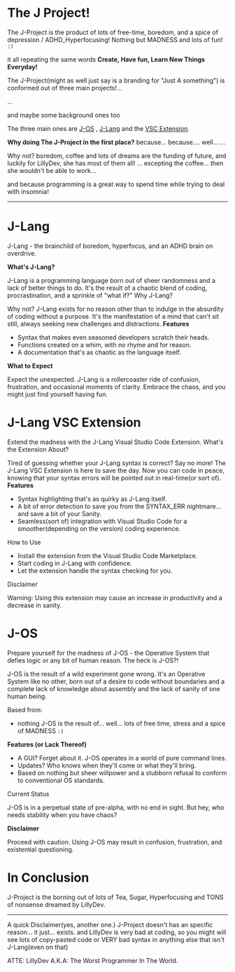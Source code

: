 # The J Project!

The J-Project is the product of lots of free-time, boredom, and a spice of depression / ADHD_Hyperfocusing!
Nothing but MADNESS and lots of fun! `:)`

it all repeating the same words ****Create, Have fun, Learn New Things Everyday!****

The J-Project(might as well just say is a branding for "Just A something") is conformed out of three main projects!...

...

and maybe some background ones too

The three main ones are  [J-OS](#j-os) , [J-Lang](#j-lang) and the [VSC Extension](J-Lang_VSC_Extension).

**Why doing The J-Project in the first place?**
because...
because.... well...
...

Why not?
boredom, coffee and lots of dreams are the funding of future, and luckily for LillyDev, she has most of them all!
...
excepting the coffee... then she wouldn't be able to work...

and because programming is a great way to spend time while trying to deal with insomnia!

-----------------------------------------------------------------------------------------------------------------

# J-Lang

J-Lang - the brainchild of boredom, hyperfocus, and an ADHD brain on overdrive.

**What's J-Lang?**

J-Lang is a programming language born out of sheer randomness and a lack of better things to do. It's the result of a chaotic blend of coding, procrastination, and a sprinkle of "what if?"
Why J-Lang?

Why not? J-Lang exists for no reason other than to indulge in the absurdity of coding without a purpose. It's the manifestation of a mind that can't sit still, always seeking new challenges and distractions.
**Features**

  - Syntax that makes even seasoned developers scratch their heads.
  - Functions created on a whim, with no rhyme and for reason.
  - A documentation that's as chaotic as the language itself.

**What to Expect**

Expect the unexpected. J-Lang is a rollercoaster ride of confusion, frustration, and occasional moments of clarity. Embrace the chaos, and you might just find yourself having fun.


# J-Lang VSC Extension

Extend the madness with the J-Lang Visual Studio Code Extension.
What's the Extension About?

Tired of guessing whether your J-Lang syntax is correct? Say no more! The J-Lang VSC Extension is here to save the day. Now you can code in peace, knowing that your syntax errors will be pointed out in real-time(or sort of).
**Features**

  - Syntax highlighting that's as quirky as J-Lang itself.
  - A bit of error detection to save you from the SYNTAX_ERR nightmare... and save a bit of your Sanity.
  - Seamless(sort of) integration with Visual Studio Code for a smoother(depending on the version) coding experience.

How to Use

  - Install the extension from the Visual Studio Code Marketplace.
  - Start coding in J-Lang with confidence.
  - Let the extension handle the syntax checking for you.

Disclaimer

Warning: Using this extension may cause an increase in productivity and a decrease in sanity.

# J-OS

Prepare yourself for the madness of J-OS - the Operative System that defies logic or any bit of human reason.
The heck is J-OS?!

J-OS is the result of a wild experiment gone wrong. It's an Operative System like no other, born out of a desire to code without boundaries and a complete lack of knowledge about assembly and the lack of sanity of one human being.

Based from:
 - nothing
J-OS is the result of... well... lots of free time, stress and a spice of MADNESS `:)`

**Features (or Lack Thereof)**

  - A GUI? Forget about it. J-OS operates in a world of pure command lines.
  - Updates? Who knows when they'll come or what they'll bring.
  - Based on nothing but sheer willpower and a stubborn refusal to conform to conventional OS standards.

Current Status

J-OS is in a perpetual state of pre-alpha, with no end in sight. But hey, who needs stability when you have chaos?

**Disclaimer**

Proceed with caution. Using J-OS may result in confusion, frustration, and existential questioning.

# In Conclusion

J-Project is the borning out of lots of Tea, Sugar, Hyperfocusing and TONS of nonsense dreamed by LillyDev.


-------------------------------------------------------------------------------------------------------------------

A quick Disclaimer(yes, another one.)
J-Project doesn't has an specific reason... it just... exists.
and LillyDev is very bad at coding, so you might will see lots of copy-pasted code or VERY bad syntax in anything else that isn't J-Lang(even on that)

ATTE: LillyDev
  A.K.A: The Worst Programmer In The World.
